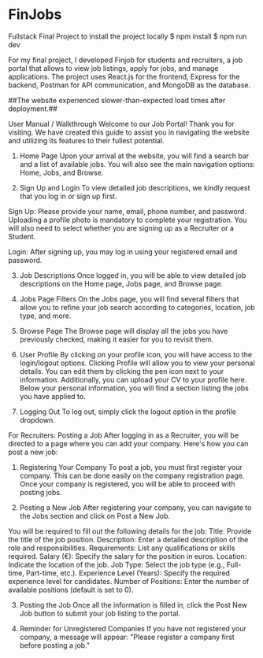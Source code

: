 # FinJobs
Fullstack Final Project
to install the project locally 
$ npm install
$ npm run dev

For my final project, I developed Finjob for students and recruiters, a job portal that allows to view job 
listings, apply for jobs, and manage applications. The project uses React.js for the 
frontend, Express for the backend, Postman for API communication, and MongoDB as 
the database.

##The website experienced slower-than-expected load times after deployment.##

User Manual / Walkthrough
Welcome to our Job Portal! Thank you for visiting. We have created this guide to assist you in navigating the website and utilizing its features to their fullest potential.

1. Home Page
Upon your arrival at the website, you will find a search bar and a list of available jobs.
You will also see the main navigation options: Home, Jobs, and Browse.

2. Sign Up and Login
To view detailed job descriptions, we kindly request that you log in or sign up first.

Sign Up:
Please provide your name, email, phone number, and password.
Uploading a profile photo is mandatory to complete your registration.
You will also need to select whether you are signing up as a Recruiter or a Student.

Login:
After signing up, you may log in using your registered email and password.

3. Job Descriptions
Once logged in, you will be able to view detailed job descriptions on the Home page, Jobs page, and Browse page.

4. Jobs Page Filters
On the Jobs page, you will find several filters that allow you to refine your job search according to categories, location, job type, and more.

5. Browse Page
The Browse page will display all the jobs you have previously checked, making it easier for you to revisit them.

6. User Profile
By clicking on your profile icon, you will have access to the login/logout options.
Clicking Profile will allow you to view your personal details. You can edit them by clicking the pen icon next to your information.
Additionally, you can upload your CV to your profile here.
Below your personal information, you will find a section listing the jobs you have applied to.

7. Logging Out
To log out, simply click the logout option in the profile dropdown.

For Recruiters: Posting a Job
After logging in as a Recruiter, you will be directed to a page where you can add your company. Here's how you can post a new job:

1. Registering Your Company
To post a job, you must first register your company. This can be done easily on the company registration page.
Once your company is registered, you will be able to proceed with posting jobs.

2. Posting a New Job
After registering your company, you can navigate to the Jobs section and click on Post a New Job.

You will be required to fill out the following details for the job:
Title: Provide the title of the job position.
Description: Enter a detailed description of the role and responsibilities.
Requirements: List any qualifications or skills required.
Salary (€): Specify the salary for the position in euros.
Location: Indicate the location of the job.
Job Type: Select the job type (e.g., Full-time, Part-time, etc.).
Experience Level (Years): Specify the required experience level for candidates.
Number of Positions: Enter the number of available positions (default is set to 0).

3. Posting the Job
Once all the information is filled in, click the Post New Job button to submit your job listing to the portal.

4. Reminder for Unregistered Companies
If you have not registered your company, a message will appear:
"Please register a company first before posting a job."

